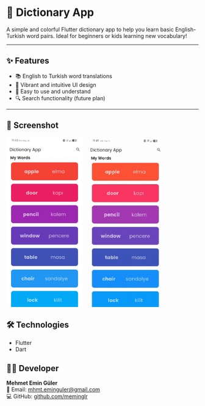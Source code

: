 # 📘 Dictionary App

A simple and colorful Flutter dictionary app to help you learn basic English-Turkish word pairs. Ideal for beginners or kids learning new vocabulary!

---

## ✨ Features

- 📚 English to Turkish word translations  
- 🎨 Vibrant and intuitive UI design  
- 🧠 Easy to use and understand  
- 🔍 Search functionality (future plan)

---

## 📱 Screenshot

<p float="left">
  <img src="screenshot.jpg" width="200" />
    &nbsp;
  <img src="gif.gif" width="200" />
</p>

## 🛠️ Technologies

- Flutter  
- Dart

## 👨‍💻 Developer

**Mehmet Emin Güler**  
📧 Email: [mhmt.eminguler@gmail.com](mailto:mhmt.eminguler@gmail.com)  
💻 GitHub: [github.com/meminglr](https://github.com/meminglr)
